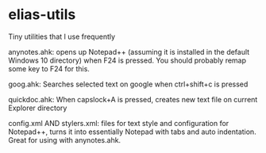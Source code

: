 # elias-utils
Tiny utilities that I use frequently

anynotes.ahk: opens up Notepad++ (assuming it is installed in the default Windows 10 directory) when F24 is pressed. 
  You should probably remap some key to F24 for this.
  
goog.ahk: Searches selected text on google when ctrl+shift+c is pressed

quickdoc.ahk: When capslock+A is pressed, creates new text file on current Explorer directory

config.xml AND stylers.xml: files for text style and configuration for Notepad++, turns it into essentially Notepad with tabs and auto indentation. Great for using with anynotes.ahk.
